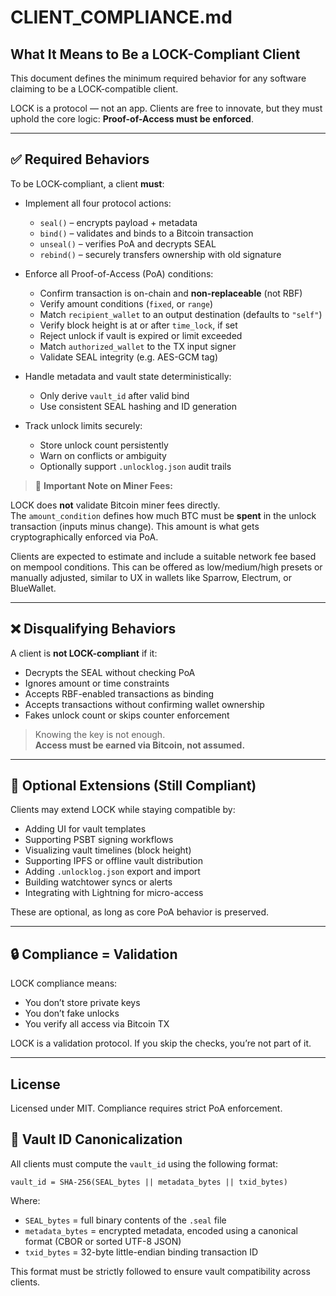 # CLIENT_COMPLIANCE.md

## What It Means to Be a LOCK-Compliant Client

This document defines the minimum required behavior for any software claiming to be a LOCK-compatible client.

LOCK is a protocol — not an app. Clients are free to innovate, but they must uphold the core logic: **Proof-of-Access must be enforced**.

---

## ✅ Required Behaviors

To be LOCK-compliant, a client **must**:

- Implement all four protocol actions:
  - `seal()` – encrypts payload + metadata
  - `bind()` – validates and binds to a Bitcoin transaction
  - `unseal()` – verifies PoA and decrypts SEAL
  - `rebind()` – securely transfers ownership with old signature

- Enforce all Proof-of-Access (PoA) conditions:
  - Confirm transaction is on-chain and **non-replaceable** (not RBF)
  - Verify amount conditions (`fixed`, or `range`)
  - Match `recipient_wallet` to an output destination (defaults to `"self"`)
  - Verify block height is at or after `time_lock`, if set
  - Reject unlock if vault is expired or limit exceeded
  - Match `authorized_wallet` to the TX input signer
  - Validate SEAL integrity (e.g. AES-GCM tag)

- Handle metadata and vault state deterministically:
  - Only derive `vault_id` after valid bind
  - Use consistent SEAL hashing and ID generation

- Track unlock limits securely:
  - Store unlock count persistently
  - Warn on conflicts or ambiguity
  - Optionally support `.unlocklog.json` audit trails
 
> 🧮 **Important Note on Miner Fees:**

LOCK does **not** validate Bitcoin miner fees directly.  
The `amount_condition` defines how much BTC must be **spent** in the unlock transaction (inputs minus change). This amount is what gets cryptographically enforced via PoA.

Clients are expected to estimate and include a suitable network fee based on mempool conditions. This can be offered as low/medium/high presets or manually adjusted, similar to UX in wallets like Sparrow, Electrum, or BlueWallet.

---

## ❌ Disqualifying Behaviors

A client is **not LOCK-compliant** if it:

- Decrypts the SEAL without checking PoA
- Ignores amount or time constraints
- Accepts RBF-enabled transactions as binding
- Accepts transactions without confirming wallet ownership
- Fakes unlock count or skips counter enforcement

> Knowing the key is not enough.  
> **Access must be earned via Bitcoin, not assumed.**

---

## 🧩 Optional Extensions (Still Compliant)

Clients may extend LOCK while staying compatible by:

- Adding UI for vault templates
- Supporting PSBT signing workflows
- Visualizing vault timelines (block height)
- Supporting IPFS or offline vault distribution
- Adding `.unlocklog.json` export and import
- Building watchtower syncs or alerts
- Integrating with Lightning for micro-access

These are optional, as long as core PoA behavior is preserved.

---

## 🔒 Compliance = Validation

LOCK compliance means:
- You don’t store private keys
- You don’t fake unlocks
- You verify all access via Bitcoin TX

LOCK is a validation protocol. If you skip the checks, you’re not part of it.

---

## License

Licensed under MIT. Compliance requires strict PoA enforcement.

## 🧮 Vault ID Canonicalization

All clients must compute the `vault_id` using the following format:

```plaintext
vault_id = SHA-256(SEAL_bytes || metadata_bytes || txid_bytes)
```

Where:

- `SEAL_bytes` = full binary contents of the `.seal` file  
- `metadata_bytes` = encrypted metadata, encoded using a canonical format (CBOR or sorted UTF-8 JSON)  
- `txid_bytes` = 32-byte little-endian binding transaction ID  

This format must be strictly followed to ensure vault compatibility across clients.
